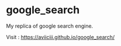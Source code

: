 # google_search
My replica of google search engine.

Visit : https://aviiciii.github.io/google_search/

